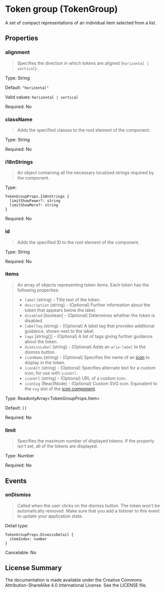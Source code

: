 # Token group (TokenGroup)

A set of compact representations of an individual item selected from a list.



## Properties



### alignment

> Specifies the direction in which tokens are aligned (`horizontal | vertical`).

Type: String

Default: `"horizontal"`

Valid values: `horizontal | vertical`

Required: No


### className

> Adds the specified classes to the root element of the component.

Type: String

Required: No


### i18nStrings

> An object containing all the necessary localized strings required by the component.

Type: 
```
TokenGroupProps.I18nStrings {
  limitShowFewer?: string
  limitShowMore?: string
}
```


Required: No


### id

> Adds the specified ID to the root element of the component.

Type: String

Required: No


### items

> An array of objects representing token items. Each token has the following properties:
> - `label` (string) - Title text of the token.
> - `description` (string) - (Optional) Further information about the token that appears below the label.
> - `disabled` [boolean] - (Optional) Determines whether the token is disabled.
> - `labelTag` (string) - (Optional) A label tag that provides additional guidance, shown next to the label.
> - `tags` [string[]] - (Optional) A list of tags giving further guidance about the token.
> - `dismissLabel` (string) - (Optional) Adds an `aria-label` to the dismiss button.
> - `iconName` (string) - (Optional) Specifies the name of an [icon](icon.md) to display in the token.
> - `iconAlt` (string) - (Optional) Specifies alternate text for a custom icon, for use with `iconUrl`.
> - `iconUrl` (string) - (Optional) URL of a custom icon.
> - `iconSvg` (ReactNode) - (Optional) Custom SVG icon. Equivalent to the `svg` slot of the [icon component](icon.md).
> 

Type: ReadonlyArray<TokenGroupProps.Item>

Default: `[]`

Required: No


### limit

> Specifies the maximum number of displayed tokens. If the property isn't set, all of the tokens are displayed.

Type: Number

Required: No







## Events



### onDismiss

>  Called when the user clicks on the dismiss button. The token won't be automatically removed.
>  Make sure that you add a listener to this event to update your application state.

Detail type: 
```
TokenGroupProps.DismissDetail {
  itemIndex: number
}
```

Cancelable: No






## License Summary

The documentation is made available under the Creative Commons Attribution-ShareAlike 4.0 International License. See the LICENSE file.
